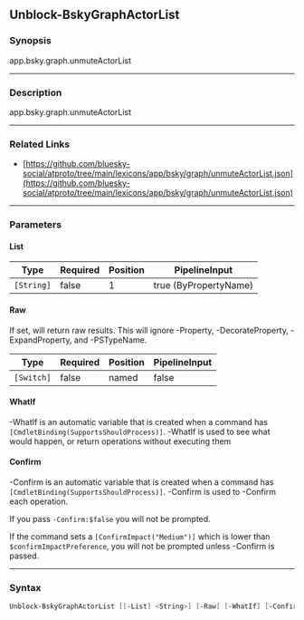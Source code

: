 Unblock-BskyGraphActorList
--------------------------




### Synopsis
app.bsky.graph.unmuteActorList



---


### Description

app.bsky.graph.unmuteActorList



---


### Related Links
* [https://github.com/bluesky-social/atproto/tree/main/lexicons/app/bsky/graph/unmuteActorList.json](https://github.com/bluesky-social/atproto/tree/main/lexicons/app/bsky/graph/unmuteActorList.json)





---


### Parameters
#### **List**




|Type      |Required|Position|PipelineInput        |
|----------|--------|--------|---------------------|
|`[String]`|false   |1       |true (ByPropertyName)|



#### **Raw**

If set, will return raw results. This will ignore -Property, -DecorateProperty, -ExpandProperty, and -PSTypeName.






|Type      |Required|Position|PipelineInput|
|----------|--------|--------|-------------|
|`[Switch]`|false   |named   |false        |



#### **WhatIf**
-WhatIf is an automatic variable that is created when a command has ```[CmdletBinding(SupportsShouldProcess)]```.
-WhatIf is used to see what would happen, or return operations without executing them
#### **Confirm**
-Confirm is an automatic variable that is created when a command has ```[CmdletBinding(SupportsShouldProcess)]```.
-Confirm is used to -Confirm each operation.

If you pass ```-Confirm:$false``` you will not be prompted.


If the command sets a ```[ConfirmImpact("Medium")]``` which is lower than ```$confirmImpactPreference```, you will not be prompted unless -Confirm is passed.



---


### Syntax
```PowerShell
Unblock-BskyGraphActorList [[-List] <String>] [-Raw] [-WhatIf] [-Confirm] [<CommonParameters>]
```
